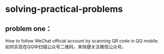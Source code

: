 # solving-practical-problems
## problem one：  
How to follow WeChat official account by scanning QR code in QQ mobile.  
如何实现在QQ中扫描公众号二维码，来快捷关注微信公众号。  

